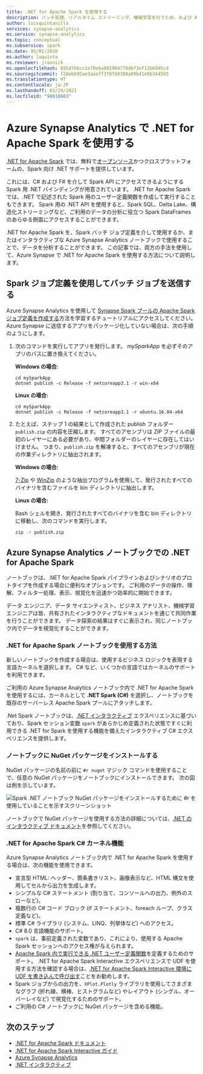 ```yaml
---
title: .NET for Apache Spark を使用する
description: バッチ処理、リアルタイム ストリーミング、機械学習を行うため、および Azure Synapse Analytics ノートブック内でアドホック クエリを作成するために、.NET および Apache Spark の使用について説明します。
author: luisquintanilla
services: synapse-analytics
ms.service: synapse-analytics
ms.topic: conceptual
ms.subservice: spark
ms.date: 05/01/2020
ms.author: luquinta
ms.reviewer: jrasnick
ms.openlocfilehash: 895d766cc1e70e6a001904770d6f3ef12b6945cd
ms.sourcegitcommit: f28ebb95ae9aaaff3f87d8388a09b41e0b3445b5
ms.translationtype: HT
ms.contentlocale: ja-JP
ms.lasthandoff: 03/29/2021
ms.locfileid: "98018663"
---
```

# <a name="use-net-for-apache-spark-with-azure-synapse-analytics"></a>Azure Synapse Analytics で .NET for Apache Spark を使用する

[.NET for Apache Spark](https://dot.net/spark) では、無料で[オープンソース](https://github.com/dotnet/spark)かつクロスプラットフォームの、Spark 向け .NET サポートを提供しています。 

これには、C# および F# を介して Spark API にアクセスできるようにする Spark 用 .NET バインディングが用意されています。 .NET for Apache Spark では、.NET で記述された Spark 用のユーザー定義関数を作成して実行することもできます。 Spark 用の .NET API を使用すると、Spark SQL、Delta Lake、構造化ストリーミングなど、ご利用のデータの分析に役立つ Spark DataFrames のあらゆる側面にアクセスすることができます。

.NET for Apache Spark を、Spark バッチ ジョブ定義を介して使用するか、またはインタラクティブな Azure Synapse Analytics ノートブックで使用することで、データを分析することができます。 この記事では、両方の手法を使用して、Azure Synapse で .NET for Apache Spark を使用する方法について説明します。

## <a name="submit-batch-jobs-using-the-spark-job-definition"></a>Spark ジョブ定義を使用してバッチ ジョブを送信する

Azure Synapse Analytics を使用して [Synapse Spark プールの Apache Spark ジョブ定義を作成する](apache-spark-job-definitions.md)方法を学習するチュートリアルにアクセスしてください。 Azure Synapse に送信するアプリをパッケージ化していない場合は、次の手順のようにします。

1. 次のコマンドを実行してアプリを発行します。 *mySparkApp* を必ずそのアプリのパスに置き換えてください。

   **Windows の場合:**

   ```dotnetcli
   cd mySparkApp
   dotnet publish -c Release -f netcoreapp3.1 -r win-x64
   ```
   
   **Linux の場合:**

   ```dotnetcli
   cd mySparkApp
   dotnet publish -c Release -f netcoreapp3.1 -r ubuntu.16.04-x64
   ```

2. たとえば、ステップ 1 の結果として作成された publish フォルダー `publish.zip` の内容を圧縮します。 すべてのアセンブリは ZIP ファイルの最初のレイヤーにある必要があり、中間フォルダーのレイヤーに存在してはいけません。 つまり、`publish.zip` を解凍すると、すべてのアセンブリが現在の作業ディレクトリに抽出されます。

    **Windows の場合:**

    [7-Zip](https://www.7-zip.org/) や [WinZip](https://www.winzip.com/) のような抽出プログラムを使用して、発行されたすべてのバイナリを含むファイルを bin ディレクトリに抽出します。

    **Linux の場合:**

    Bash シェルを開き、発行されたすべてのバイナリを含む bin ディレクトリに移動し、次のコマンドを実行します。

    ```bash
    zip -r publish.zip
    ```

## <a name="net-for-apache-spark-in-azure-synapse-analytics-notebooks"></a>Azure Synapse Analytics ノートブックでの .NET for Apache Spark 

ノートブックは、.NET for Apache Spark パイプラインおよびシナリオのプロトタイプを作成する場合に便利なオプションです。 ご利用のデータの操作、理解、フィルター処理、表示、視覚化を迅速かつ効率的に開始できます。 

データ エンジニア、データ サイエンティスト、ビジネス アナリスト、機械学習エンジニアは皆、共有されたインタラクティブなドキュメントを通じて共同作業を行うことができます。 データ探索の結果はすぐに表示され、同じノートブック内でデータを視覚化することができます。

### <a name="how-to-use-net-for-apache-spark-notebooks"></a>.NET for Apache Spark ノートブックを使用する方法

新しいノートブックを作成する場合は、使用するビジネス ロジックを表現する言語カーネルを選択します。 C# など、いくつかの言語ではカーネルのサポートを利用できます。

ご利用の Azure Synapse Analytics ノートブック内で .NET for Apache Spark を使用するには、カーネルとして **.NET Spark (C#)** を選択し、ノートブックを既存のサーバーレス Apache Spark プールにアタッチします。

.Net Spark ノートブックは、[.NET インタラクティブ](https://github.com/dotnet/interactive) エクスペリエンスに基づいており、Spark セッション変数 `spark` があらかじめ定義された状態ですぐに利用できる .NET for Spark を使用する機能を備えたインタラクティブ C# エクスペリエンスを提供します。

### <a name="install-nuget-packages-in-notebooks"></a>ノートブックに NuGet パッケージをインストールする

NuGet パッケージの名前の前に `#r nuget` マジック コマンドを使用することで、任意の NuGet パッケージをノートブックにインストールできます。 次の図は例を示しています。

![Spark .NET ノートブック NuGet パッケージをインストールするために #r を使用していることを示すスクリーンショット](./media/apache-spark-development-using-notebooks/synapse-spark-dotnet-notebook-nuget.png)

ノートブックで NuGet パッケージを使用する方法の詳細については、[.NET のインタラクティブ ドキュメント](https://github.com/dotnet/interactive/blob/main/docs/nuget-overview.md)を参照してください。

### <a name="net-for-apache-spark-c-kernel-features"></a>.NET for Apache Spark C# カーネル機能

Azure Synapse Analytics ノートブック内で .NET for Apache Spark を使用する場合は、次の機能を使用できます。

* 宣言型 HTML: ヘッダー、箇条書きリスト、画像表示など、HTML 構文を使用してセルから出力を生成します。
* シンプルな C# ステートメント (割り当て、コンソールへの出力、例外のスローなど)。
* 複数行の C# コード ブロック (if ステートメント、foreach ループ、クラス定義など)。
* 標準 C# ライブラリ (システム、LINQ、列挙体など) へのアクセス。
* C# 8.0 言語機能のサポート。
* `spark` は、事前定義された変数であり、これにより、使用する Apache Spark セッションへのアクセス権が与えられます。
* [Apache Spark 内で実行できる .NET ユーザー定義関数](/dotnet/spark/how-to-guides/udf-guide)を定義するためのサポート。 .NET for Apache Spark Interactive エクスペリエンスで UDF を使用する方法を確認する場合は、[.NET for Apache Spark Interactive 環境に UDF を書き込んで呼び出す](/dotnet/spark/how-to-guides/dotnet-interactive-udf-issue)ことをお勧めします。
* Spark ジョブからの出力を、`XPlot.Plotly` ライブラリを使用してさまざまなグラフ (折れ線、横棒、ヒストグラムなど) やレイアウト (シングル、オーバーレイなど) で視覚化するためのサポート。
* ご利用の C# ノートブックに NuGet パッケージを含める機能。

## <a name="next-steps"></a>次のステップ

* [.NET for Apache Spark ドキュメント](/dotnet/spark/)
* [.NET for Apache Spark Interactive ガイド](/dotnet/spark/how-to-guides/dotnet-interactive-udf-issue)
* [Azure Synapse Analytics](https://azure.microsoft.com/services/synapse-analytics/)
* [.NET インタラクティブ](https://devblogs.microsoft.com/dotnet/creating-interactive-net-documentation/)
